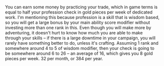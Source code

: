 You can earn some money by practicing your trade, which in game terms is equal to half your profession check in gold pieces per week of dedicated work. I'm mentioning this because profession is a skill that is wisdom based, so you will get a large bonus by your main ability score modifier without investing more than one rank in this. Even though you will make more by adventuring, it doesn't hurt to know how much you are able to make through your skills – if there is a large downtime in your campaign, you will rarely have something better to do, unless it's crafting. Assuming 1 rank and somewhere around 4 to 5 of wisdom modifier, then your check is going to be somewhere around 6 to 26 – an average of 16, which gives you 8 gold pieces per week. 32 per month, or 384 per year.
